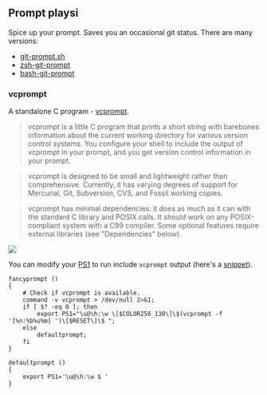 ## Prompt playsi

Spice up your prompt. Saves you an occasional git status. There are many versions:

* [git-prompt.sh](https://github.com/git/git/blob/master/contrib/completion/git-prompt.sh)
* [zsh-git-prompt](https://github.com/olivierverdier/zsh-git-prompt)
* [bash-git-prompt](https://github.com/magicmonty/bash-git-prompt)

### vcprompt

A standalone C program - [vcprompt](https://bitbucket.org/gward/vcprompt/src/default/).

> vcprompt is a little C program that prints a short string with
barebones information about the current working directory for various version
control systems. You configure your shell to include the output of vcprompt in
your prompt, and you get version control information in your prompt.

> vcprompt is designed to be small and lightweight rather than
comprehensive. Currently, it has varying degrees of support for Mercurial, Git,
Subversion, CVS, and Fossil working copies.

> vcprompt has minimal dependencies: it does as much as it can with the
standard C library and POSIX calls. It should work on any POSIX-compliant
system with a C99 compiler. Some optional features require external libraries
(see "Dependencies" below).

![](static/vcprompt.png)

You can modify your
[PS1](http://www.gnu.org/savannah-checkouts/gnu/bash/manual/bash.html#Bourne-Shell-Variables)
to run include `vcprompt` output (here's a [snippet](https://raw.githubusercontent.com/ubleipzig/gitbits/master/snippets/vcprompt.bash)).

```shell
fancyprompt ()
{
    # Check if vcprompt is available.
    command -v vcprompt > /dev/null 2>&1;
    if [ $? -eq 0 ]; then
        export PS1="\u@\h:\w \[$COLOR256_130\]\$(vcprompt -f '[%n:%b%u%m] ')\[$RESET\]\$ ";
    else
        defaultprompt;
    fi
}

defaultprompt ()
{
    export PS1='\u@\h:\w $ '
}
```
